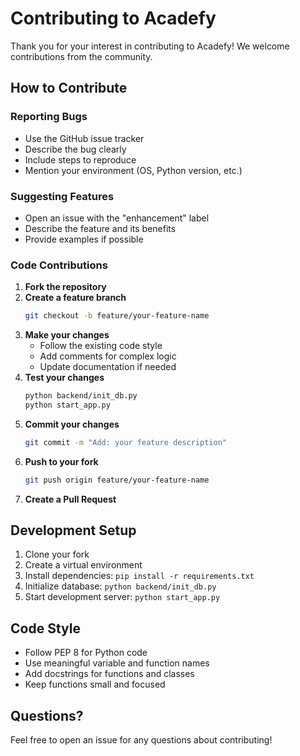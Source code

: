 # Contributing to Acadefy

Thank you for your interest in contributing to Acadefy! We welcome contributions from the community.

## How to Contribute

### Reporting Bugs
- Use the GitHub issue tracker
- Describe the bug clearly
- Include steps to reproduce
- Mention your environment (OS, Python version, etc.)

### Suggesting Features
- Open an issue with the "enhancement" label
- Describe the feature and its benefits
- Provide examples if possible

### Code Contributions

1. **Fork the repository**
2. **Create a feature branch**
   ```bash
   git checkout -b feature/your-feature-name
   ```
3. **Make your changes**
   - Follow the existing code style
   - Add comments for complex logic
   - Update documentation if needed
4. **Test your changes**
   ```bash
   python backend/init_db.py
   python start_app.py
   ```
5. **Commit your changes**
   ```bash
   git commit -m "Add: your feature description"
   ```
6. **Push to your fork**
   ```bash
   git push origin feature/your-feature-name
   ```
7. **Create a Pull Request**

## Development Setup

1. Clone your fork
2. Create a virtual environment
3. Install dependencies: `pip install -r requirements.txt`
4. Initialize database: `python backend/init_db.py`
5. Start development server: `python start_app.py`

## Code Style

- Follow PEP 8 for Python code
- Use meaningful variable and function names
- Add docstrings for functions and classes
- Keep functions small and focused

## Questions?

Feel free to open an issue for any questions about contributing!